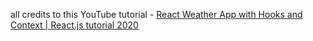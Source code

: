 all credits to this YouTube tutorial - [React Weather App with Hooks and Context | React.js tutorial 2020](https://www.youtube.com/watch?v=At_5xYramLk&t=2577s)
